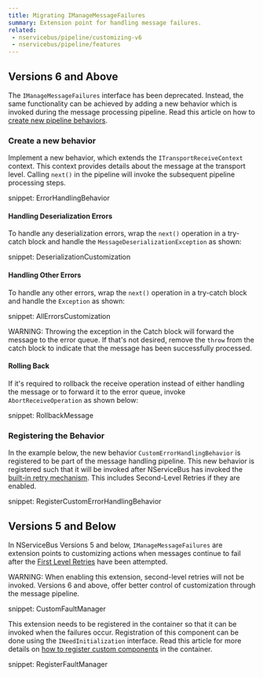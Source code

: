 ```yaml
---
title: Migrating IManageMessageFailures
summary: Extension point for handling message failures.
related:
 - nservicebus/pipeline/customizing-v6
 - nservicebus/pipeline/features
---
```



## Versions 6 and Above

The `IManageMessageFailures` interface has been deprecated. Instead, the same functionality can be achieved by adding a new behavior which is invoked during the message processing pipeline. Read this article on how to [create new pipeline behaviors](/nservicebus/pipeline/customizing-v6.md).


### Create a new behavior

Implement a new behavior, which extends the `ITransportReceiveContext` context. This context provides details about the message at the transport level. Calling `next()` in the pipeline will invoke the subsequent pipeline processing steps.

snippet: ErrorHandlingBehavior


#### Handling Deserialization Errors

To handle any deserialization errors, wrap the `next()` operation in a try-catch block and handle the `MessageDeserializationException` as shown:

snippet: DeserializationCustomization


#### Handling Other Errors

To handle any other errors, wrap the `next()` operation in a try-catch block and handle the `Exception` as shown:

snippet: AllErrorsCustomization

WARNING: Throwing the exception in the Catch block will forward the message to the error queue. If that's not desired, remove the `throw` from the catch block to indicate that the message has been successfully processed.

#### Rolling Back 

If it's required to rollback the receive operation instead of either handling the message or to forward it to the error queue, invoke `AbortReceiveOperation` as shown below: 

snippet: RollbackMessage


### Registering the Behavior

In the example below, the new behavior `CustomErrorHandlingBehavior` is registered to be part of the message handling pipeline. This new behavior is registered such that it will be invoked after NServiceBus has invoked the [built-in retry mechanism](/nservicebus/errors/automatic-retries.md). This includes Second-Level Retries if they are enabled.  

snippet: RegisterCustomErrorHandlingBehavior
            
## Versions 5 and Below

In NServiceBus Versions 5 and below, `IManageMessageFailures` are extension points to customizing actions when messages continue to fail after the [First Level Retries](/nservicebus/errors/automatic-retries.md) have been attempted. 

WARNING: When enabling this extension, second-level retries will not be invoked. Versions 6 and above, offer better control of customization through the message pipeline.

snippet: CustomFaultManager

This extension needs to be registered in the container so that it can be invoked when the failures occur. Registration of this component can be done using the `INeedInitialization` interface. Read this article for more details on [how to register custom components](/nservicebus/containers/child-containers.md) in the container.

snippet: RegisterFaultManager

